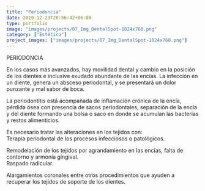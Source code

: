 ```yaml
---
title: "Periodoncia"
date: 2019-12-23T20:56:42+06:00
type: portfolio
image: "images/projects/07_Img_DentalSpot-1024x768.png"
category: ["Estética"]
project_images: ["images/projects/07_Img_DentalSpot-1024x768.png"]
---
```


PERIODONCIA

En los casos más avanzados, hay movilidad dental y cambio en la posición de los dientes e inclusive exudado abundante de las encías. La infección en un diente, genera un absceso periodontal, y se presentará un dolor punzante y mal sabor de boca.

La periodontitis está acompañada de inflamación crónica de la encía, pérdida ósea con presencia de sacos periodontales, separación de la encía y del diente formando una bolsa o saco en donde se acumulan las bacterias y restos alimenticios.

Es necesario tratar las alteraciones en los tejidos con:  
Terapia periodontal de los procesos infecciosos o patológicos.

Remodelación de los tejidos por agrandamiento en las encías, falta de contorno y armonía gingival.  
Raspado radicular.

Alargamientos coronales entre otros procedimientos que ayuden a recuperar los tejidos de soporte de los dientes.
